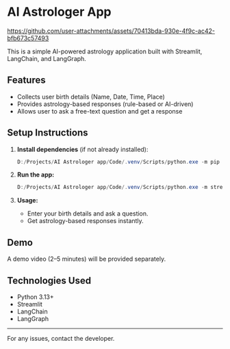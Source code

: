 # AI Astrologer App
https://github.com/user-attachments/assets/70413bda-930e-4f9c-ac42-bfb673c57493

This is a simple AI-powered astrology application built with Streamlit, LangChain, and LangGraph.

## Features
- Collects user birth details (Name, Date, Time, Place)
- Provides astrology-based responses (rule-based or AI-driven)
- Allows user to ask a free-text question and get a response

## Setup Instructions

1. **Install dependencies** (if not already installed):
   ```powershell
   D:/Projects/AI Astrologer app/Code/.venv/Scripts/python.exe -m pip install -r requirements.txt
   ```

2. **Run the app:**
   ```powershell
   D:/Projects/AI Astrologer app/Code/.venv/Scripts/python.exe -m streamlit run app.py
   ```

3. **Usage:**
   - Enter your birth details and ask a question.
   - Get astrology-based responses instantly.

## Demo
A demo video (2–5 minutes) will be provided separately.

## Technologies Used
- Python 3.13+
- Streamlit
- LangChain
- LangGraph

---

For any issues, contact the developer.



